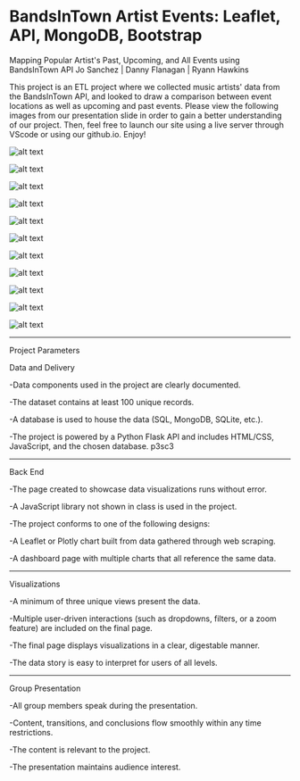 # BandsInTown Artist Events: Leaflet, API, MongoDB, Bootstrap

Mapping Popular Artist's Past, Upcoming, and All Events using BandsInTown API
Jo Sanchez | Danny Flanagan | Ryann Hawkins 

This project is an ETL project where we collected music artists' data from the BandsInTown API, and looked to draw a comparison between event locations as well as upcoming and past events.
Please view the following images from our presentation slide in order to gain a better understanding of our project. Then, feel free to launch our site using a live server through VScode or using our github.io. Enjoy!

![alt text](https://github.com/msryannhawkins/BandsInTown-LeafletBootstrapAPI-Project3/blob/main/PresentationSlides/Screenshot%202023-07-27%20at%207.17.49%20PM.png
 "slide1")

 ![alt text](https://github.com/msryannhawkins/BandsInTown-LeafletBootstrapAPI-Project3/blob/main/PresentationSlides/Screenshot%202023-07-27%20at%207.17.56%20PM.png
 "slide2")

 ![alt text](https://github.com/msryannhawkins/BandsInTown-LeafletBootstrapAPI-Project3/blob/main/PresentationSlides/Screenshot%202023-07-27%20at%207.18.04%20PM.png
 "slide3")

 ![alt text](https://github.com/msryannhawkins/BandsInTown-LeafletBootstrapAPI-Project3/blob/main/PresentationSlides/Screenshot%202023-07-27%20at%207.18.13%20PM.png
 "slide4")

 ![alt text](https://github.com/msryannhawkins/BandsInTown-LeafletBootstrapAPI-Project3/blob/main/PresentationSlides/Screenshot%202023-07-27%20at%207.18.21%20PM.png
 "slide5")

 ![alt text](https://github.com/msryannhawkins/BandsInTown-LeafletBootstrapAPI-Project3/blob/main/PresentationSlides/Screenshot%202023-07-27%20at%207.18.28%20PM.png
 "slide6")

 ![alt text](https://github.com/msryannhawkins/BandsInTown-LeafletBootstrapAPI-Project3/blob/main/PresentationSlides/Screenshot%202023-07-27%20at%207.18.35%20PM.png
 "slide7")

 ![alt text](https://github.com/msryannhawkins/BandsInTown-LeafletBootstrapAPI-Project3/blob/main/PresentationSlides/Screenshot%202023-07-27%20at%207.18.42%20PM.png
 "slide8")

 ![alt text](https://github.com/msryannhawkins/BandsInTown-LeafletBootstrapAPI-Project3/blob/main/PresentationSlides/Screenshot%202023-07-27%20at%207.18.51%20PM.png
 "slide9")

 ![alt text](https://github.com/msryannhawkins/BandsInTown-LeafletBootstrapAPI-Project3/blob/main/PresentationSlides/Screenshot%202023-07-27%20at%207.19.00%20PM.png
 "slide10")

 ![alt text](https://github.com/msryannhawkins/BandsInTown-LeafletBootstrapAPI-Project3/blob/main/PresentationSlides/Screenshot%202023-07-27%20at%207.19.25%20PM.png
 "slide11")



*********

Project Parameters

Data and Delivery

 -Data components used in the project are clearly documented.
 
 -The dataset contains at least 100 unique records.
 
 -A database is used to house the data (SQL, MongoDB, SQLite, etc.).
 
 -The project is powered by a Python Flask API and includes HTML/CSS, JavaScript, and the chosen database. p3sc3
***************** 
Back End

 -The page created to showcase data visualizations runs without error.
 
 -A JavaScript library not shown in class is used in the project.
 
 -The project conforms to one of the following designs:
 
  -A Leaflet or Plotly chart built from data gathered through web scraping.
  
  -A dashboard page with multiple charts that all reference the same data.
***************** 
Visualizations

 -A minimum of three unique views present the data.
 
 -Multiple user-driven interactions (such as dropdowns, filters, or a zoom feature) are included on the final page.
 
 -The final page displays visualizations in a clear, digestable manner.
 
 -The data story is easy to interpret for users of all levels.
 ***************** 
Group Presentation

 -All group members speak during the presentation.
 
 -Content, transitions, and conclusions flow smoothly within any time restrictions.
 
 -The content is relevant to the project.
 
 -The presentation maintains audience interest.
